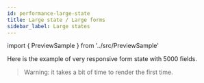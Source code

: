 ```yaml
---
id: performance-large-state
title: Large state / Large forms
sidebar_label: Large states
---
```


import { PreviewSample } from '../src/PreviewSample'

Here is the example of very responsive form state with 5000 fields.

> Warning: it takes a bit of time to render the first time.

<PreviewSample example="performance-demo-large-form" />
